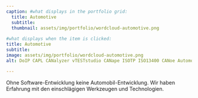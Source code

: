 ```yaml
---
caption: #what displays in the portfolio grid:
  title: Automotive
  subtitle: 
  thumbnail: assets/img/portfolio/wordcloud-automotive.png
  
#what displays when the item is clicked:
title: Automotive
subtitle: 
image: assets/img/portfolio/wordcloud-automotive.png
alt: DoIP CAPL CANalyzer vTESTstudio CANape ISOTP ISO13400 CANoe Automotive

---
```

Ohne Software-Entwicklung keine Automobil-Entwicklung.
Wir haben Erfahrung mit den einschlägigen Werkzeugen und Technologien.


